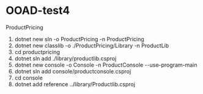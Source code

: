# OOAD-test4
 ProductPricing

1. dotnet new sln -o ProductPricing -n ProductPricing
2. dotnet new classlib -o ./ProductPricing/Library -n ProductLib
3. cd productpricing
4. dotnet sln add ./library/productlib.csproj
5. dotnet new console -o Console -n ProductConsole --use-program-main
6. dotnet sln add console/productconsole.csproj
7. cd console
8. dotnet add reference ../library/Productlib.csproj

